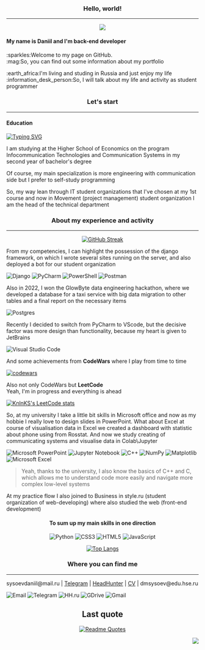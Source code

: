 <div align='center'>
    <h3>Hello, world!</h3>
    <hr>
    <img src='https://media2.giphy.com/media/3pZipqyo1sqHDfJGtz/giphy.gif?cid=ecf05e47fpeao467j72exq35qrbeyny9yw2atb7vynydgvqc&rid=giphy.gif&ct=g'>
</div>
<h4>My name is Daniil and I'm back-end developer</h4>
<p>:sparkles:Welcome to my page on GitHub.<br>:mag:So, you can find out some information about my portfolio</p>
<p>:earth_africa:I'm living and studing in Russia and just enjoy my life<br>
:information_desk_person:So, I will talk about my life and activity as student programmer</p>
<h3 align='center'>Let's start</h3>
<hr>
<h4>Education</h4>

[![Typing SVG](https://readme-typing-svg.herokuapp.com?color=%2336BCF7&lines=HSE+ITCS+student)](https://git.io/typing-svg)

<p>I am studying at the Higher School of Economics on the program Infocommunication Technologies and Communication Systems in my second year of bachelor's degree</p>
<p>Of course, my main specialization is more engineering with communication side but I prefer to self-study programming</p>
<p>So, my way lean through IT student organizations that I've chosen at my 1st course and now in Movement (project management) student organization I am the head of the technical department</p>
<div align='center'>
    <h3>About my experience and activity</h3>
    <hr>
    
[![GitHub Streak](http://github-readme-streak-stats.herokuapp.com?user=DaniilSysoev&theme=blood-dark&hide_border=true&border_radius=30&date_format=j%20M%5B%20Y%5D)](https://git.io/streak-stats)

</div>

<p>From my competencies, I can highlight the possession of the django framework, on which I wrote several sites running on the server, and also deployed a bot for our student organization</p>

![Django](https://img.shields.io/badge/django-%23092E20.svg?style=for-the-badge&logo=django&logoColor=white)
![PyCharm](https://img.shields.io/badge/pycharm-143?style=for-the-badge&logo=pycharm&logoColor=black&color=black&labelColor=green)
![PowerShell](https://img.shields.io/badge/PowerShell-%235391FE.svg?style=for-the-badge&logo=powershell&logoColor=white)
![Postman](https://img.shields.io/badge/Postman-FF6C37?style=for-the-badge&logo=postman&logoColor=white)

<p>Also in 2022, I won the GlowByte data engineering hackathon, where we developed a database for a taxi service with big data migration to other tables and a final report on the necessary items</p>

![Postgres](https://img.shields.io/badge/postgres-%23316192.svg?style=for-the-badge&logo=postgresql&logoColor=white)

<p>Recently I decided to switch from PyCharm to VScode, but the decisive factor was more design than functionality, because my heart is given to JetBrains</p>

![Visual Studio Code](https://img.shields.io/badge/Visual%20Studio%20Code-0078d7.svg?style=for-the-badge&logo=visual-studio-code&logoColor=white)

<p>And some achievements from <b>CodeWars</b> where I play from time to time</p>

[![codewars](https://www.codewars.com/users/dinl/badges/large)](https://www.codewars.com/users/dinl)

<p>Also not only CodeWars but <b>LeetCode</b><br>Yeah, I'm in progress and everything is ahead</p>

[![KnlnKS's LeetCode stats](https://leetcode-stats-six.vercel.app/api?username=dinl&theme=dark)](https://github.com/dinl/leetcode-stats)

<p>So, at my university I take a little bit skills in Microsoft office and now as my hobbie I really love to design slides in PowerPoint. What about Excel at course of visualisation data in Excel we created a dashboard with statistic about phone using from Rosstat. And now we study creating of communicating systems and visualise data in Colab\Jupyter</p>

![Microsoft PowerPoint](https://img.shields.io/badge/Microsoft_PowerPoint-B7472A?style=for-the-badge&logo=microsoft-powerpoint&logoColor=white)
![Jupyter Notebook](https://img.shields.io/badge/jupyter-%23FA0F00.svg?style=for-the-badge&logo=jupyter&logoColor=white)
![C++](https://img.shields.io/badge/c++-%2300599C.svg?style=for-the-badge&logo=c%2B%2B&logoColor=white)
![NumPy](https://img.shields.io/badge/numpy-%23013243.svg?style=for-the-badge&logo=numpy&logoColor=white)
![Matplotlib](https://img.shields.io/badge/Matplotlib-%23ffffff.svg?style=for-the-badge&logo=Matplotlib&logoColor=black)
![Microsoft Excel](https://img.shields.io/badge/Microsoft_Excel-217346?style=for-the-badge&logo=microsoft-excel&logoColor=white)

> Yeah, thanks to the university, I also know the basics of C++ and C, which allows me to understand code more easily and navigate more complex low-level systems 

<p>At my practice flow I also joined to Business in style.ru (student organization of web-developing) where also studied the web (front-end development)</p>


<div align='center'>
<h4>To sum up my main skills in one direction</h4>

![Python](https://img.shields.io/badge/python-3670A0?style=for-the-badge&logo=python&logoColor=ffdd54)
![CSS3](https://img.shields.io/badge/css3-%231572B6.svg?style=for-the-badge&logo=css3&logoColor=white)
![HTML5](https://img.shields.io/badge/html5-%23E34F26.svg?style=for-the-badge&logo=html5&logoColor=white)
![JavaScript](https://img.shields.io/badge/javascript-%23323330.svg?style=for-the-badge&logo=javascript&logoColor=%23F7DF1E)

[![Top Langs](https://github-readme-stats.vercel.app/api/top-langs/?username=DaniilSysoev&layout=compact)](https://github.com/DaniilSysoev/github-readme-stats)

</div>
<h3 align='center'>Where you can find me</h3>
<hr>

<p><a>sysoevdaniil@mail.ru</a> | <a href='https://t.me/dmsysoev'>Telegram</a> | <a href='https://hh.ru/resume/14eb42c6ff0adf33a50039ed1f3577587a5644'>HeadHunter</a> | <a href='https://drive.google.com/file/d/1VKneNGz1zysfCD9-R3RdehRKb5_MXtqG/view?usp=share_link'>CV</a> | <a>dmsysoev@edu.hse.ru</a></p>
    
![Email](https://img.shields.io/badge/Mail.Ru-2CA5E0?style=for-the-badge&logo=Mail.Ru&logoColor=yellow)
![Telegram](https://img.shields.io/badge/Telegram-2CA5E0?style=for-the-badge&logo=telegram&logoColor=white)
![HH.ru](https://img.shields.io/badge/HH-HeadHunter-red?style=for-the-badge)
![GDrive](https://img.shields.io/badge/GDrive-green?style=for-the-badge&logo=GoogleDrive&logoColor=white)
![Gmail](https://img.shields.io/badge/Gmail-red?style=for-the-badge&logo=Gmail&logoColor=white)

<div align='center'>
    <h2>Last quote</h2>
    
[![Readme Quotes](https://quotes-github-readme.vercel.app/api?type=vertical&theme=dark)](https://github.com/piyushsuthar/github-readme-quotes)

</div>
<div align='end'>

![](https://komarev.com/ghpvc/?username=DaniilSysoev)

</div>
